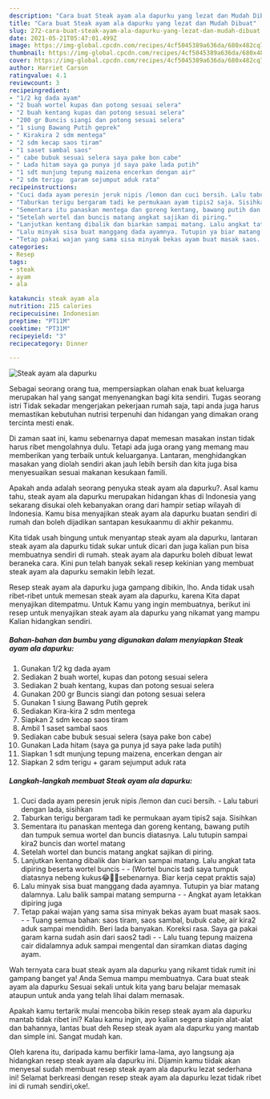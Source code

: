 ```yaml
---
description: "Cara buat Steak ayam ala dapurku yang lezat dan Mudah Dibuat"
title: "Cara buat Steak ayam ala dapurku yang lezat dan Mudah Dibuat"
slug: 272-cara-buat-steak-ayam-ala-dapurku-yang-lezat-dan-mudah-dibuat
date: 2021-05-21T05:47:01.499Z
image: https://img-global.cpcdn.com/recipes/4cf5045389a636da/680x482cq70/steak-ayam-ala-dapurku-foto-resep-utama.jpg
thumbnail: https://img-global.cpcdn.com/recipes/4cf5045389a636da/680x482cq70/steak-ayam-ala-dapurku-foto-resep-utama.jpg
cover: https://img-global.cpcdn.com/recipes/4cf5045389a636da/680x482cq70/steak-ayam-ala-dapurku-foto-resep-utama.jpg
author: Harriet Carson
ratingvalue: 4.1
reviewcount: 3
recipeingredient:
- "1/2 kg dada ayam"
- "2 buah wortel kupas dan potong sesuai selera"
- "2 buah kentang kupas dan potong sesuai selera"
- "200 gr Buncis siangi dan potong sesuai selera"
- "1 siung Bawang Putih geprek"
- " Kirakira 2 sdm mentega"
- "2 sdm kecap saos tiram"
- "1 saset sambal saos"
- " cabe bubuk sesuai selera saya pake bon cabe"
- " Lada hitam saya ga punya jd saya pake lada putih"
- "1 sdt munjung tepung maizena encerkan dengan air"
- "2 sdm terigu  garam sejumput aduk rata"
recipeinstructions:
- "Cuci dada ayam peresin jeruk nipis /lemon dan cuci bersih. Lalu taburi dengan lada, sisihkan"
- "Taburkan terigu bergaram tadi ke permukaan ayam tipis2 saja. Sisihkan"
- "Sementara itu panaskan mentega dan goreng kentang, bawang putih dan tumpuk semua wortel dan buncis diatasnya. Lalu tutupin sampai kira2 buncis dan wortel matang"
- "Setelah wortel dan buncis matang angkat sajikan di piring."
- "Lanjutkan kentang dibalik dan biarkan sampai matang. Lalu angkat tata dipiring beserta wortel buncis  (Wortel buncis tadi saya tumpuk diatasnya nebeng kukus😂🤦‍♂️sebenarnya. Biar kerja cepat praktis saja)"
- "Lalu minyak sisa buat manggang dada ayamnya. Tutupin ya biar matang dalamnya. Lalu balik sampai matang sempurna  Angkat ayam letakkan dipiring juga"
- "Tetap pakai wajan yang sama sisa minyak bekas ayam buat masak saos.  Tuang semua bahan: saos tiram, saos sambal, bubuk cabe, air kira2 aduk sampai mendidih. Beri lada banyakan. Koreksi rasa. Saya ga pakai garam karna sudah asin dari saos2 tadi  Lalu tuang tepung maizena cair didalamnya aduk sampai mengental dan siramkan diatas daging ayam."
categories:
- Resep
tags:
- steak
- ayam
- ala

katakunci: steak ayam ala 
nutrition: 215 calories
recipecuisine: Indonesian
preptime: "PT11M"
cooktime: "PT31M"
recipeyield: "3"
recipecategory: Dinner

---
```



![Steak ayam ala dapurku](https://img-global.cpcdn.com/recipes/4cf5045389a636da/680x482cq70/steak-ayam-ala-dapurku-foto-resep-utama.jpg)

Sebagai seorang orang tua, mempersiapkan olahan enak buat keluarga merupakan hal yang sangat menyenangkan bagi kita sendiri. Tugas seorang istri Tidak sekadar mengerjakan pekerjaan rumah saja, tapi anda juga harus memastikan kebutuhan nutrisi terpenuhi dan hidangan yang dimakan orang tercinta mesti enak.

Di zaman  saat ini, kamu sebenarnya dapat memesan masakan instan tidak harus ribet mengolahnya dulu. Tetapi ada juga orang yang memang mau memberikan yang terbaik untuk keluarganya. Lantaran, menghidangkan masakan yang diolah sendiri akan jauh lebih bersih dan kita juga bisa menyesuaikan sesuai makanan kesukaan famili. 



Apakah anda adalah seorang penyuka steak ayam ala dapurku?. Asal kamu tahu, steak ayam ala dapurku merupakan hidangan khas di Indonesia yang sekarang disukai oleh kebanyakan orang dari hampir setiap wilayah di Indonesia. Kamu bisa menyajikan steak ayam ala dapurku buatan sendiri di rumah dan boleh dijadikan santapan kesukaanmu di akhir pekanmu.

Kita tidak usah bingung untuk menyantap steak ayam ala dapurku, lantaran steak ayam ala dapurku tidak sukar untuk dicari dan juga kalian pun bisa membuatnya sendiri di rumah. steak ayam ala dapurku boleh dibuat lewat beraneka cara. Kini pun telah banyak sekali resep kekinian yang membuat steak ayam ala dapurku semakin lebih lezat.

Resep steak ayam ala dapurku juga gampang dibikin, lho. Anda tidak usah ribet-ribet untuk memesan steak ayam ala dapurku, karena Kita dapat menyajikan ditempatmu. Untuk Kamu yang ingin membuatnya, berikut ini resep untuk menyajikan steak ayam ala dapurku yang nikamat yang mampu Kalian hidangkan sendiri.

<!--inarticleads1-->

##### Bahan-bahan dan bumbu yang digunakan dalam menyiapkan Steak ayam ala dapurku:

1. Gunakan 1/2 kg dada ayam
1. Sediakan 2 buah wortel, kupas dan potong sesuai selera
1. Sediakan 2 buah kentang, kupas dan potong sesuai selera
1. Gunakan 200 gr Buncis siangi dan potong sesuai selera
1. Gunakan 1 siung Bawang Putih geprek
1. Sediakan  Kira-kira 2 sdm mentega
1. Siapkan 2 sdm kecap saos tiram
1. Ambil 1 saset sambal saos
1. Sediakan  cabe bubuk sesuai selera (saya pake bon cabe)
1. Gunakan  Lada hitam (saya ga punya jd saya pake lada putih)
1. Siapkan 1 sdt munjung tepung maizena, encerkan dengan air
1. Siapkan 2 sdm terigu + garam sejumput aduk rata




<!--inarticleads2-->

##### Langkah-langkah membuat Steak ayam ala dapurku:

1. Cuci dada ayam peresin jeruk nipis /lemon dan cuci bersih. - Lalu taburi dengan lada, sisihkan
1. Taburkan terigu bergaram tadi ke permukaan ayam tipis2 saja. Sisihkan
1. Sementara itu panaskan mentega dan goreng kentang, bawang putih dan tumpuk semua wortel dan buncis diatasnya. Lalu tutupin sampai kira2 buncis dan wortel matang
1. Setelah wortel dan buncis matang angkat sajikan di piring.
1. Lanjutkan kentang dibalik dan biarkan sampai matang. Lalu angkat tata dipiring beserta wortel buncis -  - (Wortel buncis tadi saya tumpuk diatasnya nebeng kukus😂🤦‍♂️sebenarnya. Biar kerja cepat praktis saja)
1. Lalu minyak sisa buat manggang dada ayamnya. Tutupin ya biar matang dalamnya. Lalu balik sampai matang sempurna -  - Angkat ayam letakkan dipiring juga
1. Tetap pakai wajan yang sama sisa minyak bekas ayam buat masak saos. -  - Tuang semua bahan: saos tiram, saos sambal, bubuk cabe, air kira2 aduk sampai mendidih. Beri lada banyakan. Koreksi rasa. Saya ga pakai garam karna sudah asin dari saos2 tadi -  - Lalu tuang tepung maizena cair didalamnya aduk sampai mengental dan siramkan diatas daging ayam.




Wah ternyata cara buat steak ayam ala dapurku yang nikamt tidak rumit ini gampang banget ya! Anda Semua mampu membuatnya. Cara buat steak ayam ala dapurku Sesuai sekali untuk kita yang baru belajar memasak ataupun untuk anda yang telah lihai dalam memasak.

Apakah kamu tertarik mulai mencoba bikin resep steak ayam ala dapurku mantab tidak ribet ini? Kalau kamu ingin, ayo kalian segera siapin alat-alat dan bahannya, lantas buat deh Resep steak ayam ala dapurku yang mantab dan simple ini. Sangat mudah kan. 

Oleh karena itu, daripada kamu berfikir lama-lama, ayo langsung aja hidangkan resep steak ayam ala dapurku ini. Dijamin kamu tiidak akan menyesal sudah membuat resep steak ayam ala dapurku lezat sederhana ini! Selamat berkreasi dengan resep steak ayam ala dapurku lezat tidak ribet ini di rumah sendiri,oke!.

